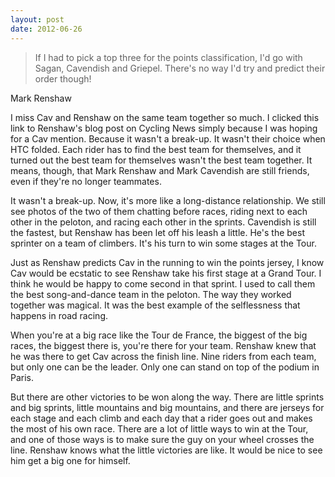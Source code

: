 ```yaml
---
layout: post
date: 2012-06-26
---
```


>If I had to pick a top three for the points classification, I'd go with Sagan, Cavendish and Griepel. There's no way I'd try and predict their order though!

Mark Renshaw 

I miss Cav and Renshaw on the same team together so much. I clicked this link to Renshaw's blog post on Cycling News simply because I was hoping for a Cav mention. Because it wasn't a break-up. It wasn't their choice when HTC folded. Each rider has to find the best team for themselves, and it turned out the best team for themselves wasn't the best team together. It means, though, that Mark Renshaw and Mark Cavendish are still friends, even if they're no longer teammates. 

It wasn't a break-up. Now, it's more like a long-distance relationship. We still see photos of the two of them chatting before races, riding next to each other in the peloton, and racing each other in the sprints. Cavendish is still the fastest, but Renshaw has been let off his leash a little. He's the best sprinter on a team of climbers. It's his turn to win some stages at the Tour. 

Just as Renshaw predicts Cav in the running to win the points jersey, I know Cav would be ecstatic to see Renshaw take his first stage at a Grand Tour. I think he would be happy to come second in that sprint. I used to call them the best song-and-dance team in the peloton. The way they worked together was magical. It was the best example of the selflessness that happens in road racing. 

When you're at a big race like the Tour de France, the biggest of the big races, the biggest there is, you're there for your team. Renshaw knew that he was there to get Cav across the finish line. Nine riders from each team, but only one can be the leader. Only one can stand on top of the podium in Paris. 

But there are other victories to be won along the way. There are little sprints and big sprints, little mountains and big mountains, and there are jerseys for each stage and each climb and each day that a rider goes out and makes the most of his own race. There are a lot of little ways to win at the Tour, and one of those ways is to make sure the guy on your wheel crosses the line. Renshaw knows what the little victories are like. It would be nice to see him get a big one for himself. 
